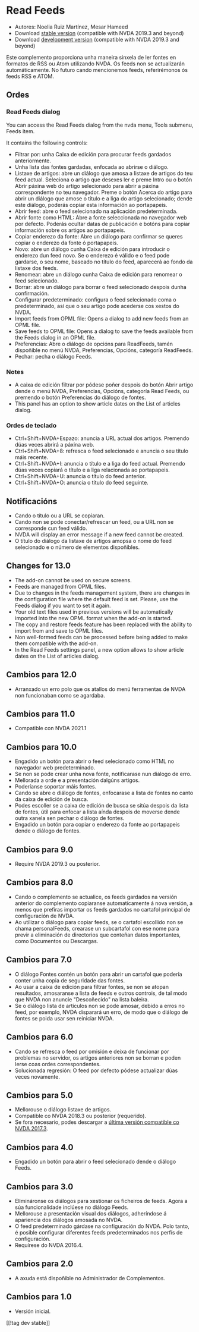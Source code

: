 # Read Feeds #

* Autores: Noelia Ruiz Martínez, Mesar Hameed
* Download [stable version][1] (compatible with NVDA 2019.3 and beyond)
* Download [development version][2] (compatible with NVDA 2019.3 and beyond)

Este complemento proporciona unha maneira sinxela de ler fontes en formatos
de RSS ou Atom utilizando NVDA.  Os feeds non se actualizarán
automáticamente.  No futuro cando mencionemos feeds, referirémonos ós feeds
RSS e ATOM.

## Ordes ##

### Read Feeds dialog ###

You can access the Read Feeds dialog from the nvda menu, Tools submenu,
Feeds item.

It contains the following controls:

* Filtrar por: unha Caixa de edición para procurar feeds gardados
  anteriormente.
* Unha lista das fontes gardadas, enfocada ao abrirse o diálogo.
* Listaxe de artigos: abre un diálogo que amosa a listaxe de artigos do teu
  feed actual. Seleciona o artigo que desexes ler e preme Intro ou o botón
  Abrir páxina web do artigo selecionado para abrir a páxina correspondente
  no teu navegador. Preme o botón Acerca do artigo para abrir un diálogo que
  amose o título e a liga do artigo selecionado; dende este diálogo, poderás
  copiar esta información ao portapapeis.
* Abrir feed: abre o feed selecionado na aplicación predeterminada.
* Abrir fonte como HTML: Abre a fonte seleccionada no navegador web por
  defecto. Poderás ocultar datas de publicación e botóns para copiar
  información sobre os artigos ao portapapeis.
* Copiar enderezo da fonte: Abre un diálogo para confirmar se queres copiar
  o enderezo da fonte ó portapapeis.
* Novo: abre un diálogo cunha Caixa de edición para introducir o enderezo
  dun feed novo. Se o enderezo é válido e o feed pode gardarse, o seu nome,
  baseado no título do feed, aparecerá ao fondo da listaxe dos feeds.
* Renomear: abre un diálogo cunha Caixa de edición para renomear o feed
  selecionado.
* Borrar: abre un diálogo para borrar o feed selecionado despois dunha
  confirmación.
* Configurar predeterminado: configura o feed selecionado coma o
  predeterminado, así que o seu artigo pode acederse cos xestos do NVDA.
* Import feeds from OPML file: Opens a dialog to add new feeds from an OPML
  file.
* Save feeds to OPML file: Opens a dialog to save the feeds available from
  the Feeds dialog in an OPML file.
* Preferencias: Abre o diálogo de opcións para ReadFeeds, tamén dispoñible
  no menú NVDA, Preferencias, Opcións, categoría ReadFeeds.
* Pechar: pecha o diálogo Feeds.

### Notes #####

* A caixa de edición filtrar por pódese poñer despois do botón Abrir artigo
  dende o menú NVDA, Preferencias, Opcións, categoría Read Feeds, ou
  premendo o botón Preferencias do diálogo de fontes.
* This panel has an option to show article dates on the List of articles
  dialog.


### Ordes de teclado ###

* Ctrl+Shift+NVDA+Espazo: anuncia a URL actual dos artigos. Premendo dúas
  veces abrirá a páxina web.
* Ctrl+Shift+NVDA+8: refresca o feed selecionado e anuncia o seu título máis
  recente.
* Ctrl+Shift+NVDA+I: anuncia o título e a liga do feed actual. Premendo dúas
  veces copiará o título e a liga relacionada ao portapapeis.
* Ctrl+Shift+NVDA+U: anuncia o título do feed anterior.
* Ctrl+Shift+NVDA+O: anuncia o título do feed seguinte.

## Notificacións ##

* Cando o título ou a URL se copiaran.
* Cando non se pode conectar/refrescar un feed, ou a URL non se corresponde
  cun feed válido.
* NVDA will display an error message if a new feed cannot be created.
* O título do diálogo da listaxe de artigos amopsa o nome do feed
  selecionado e o número de elementos dispoñibles.

## Changes for 13.0

* The add-on cannot be used on secure screens.
* Feeds are managed from OPML files.
* Due to changes in the feeds management system, there are changes in the
  configuration file where the default feed is set. Please, use the Feeds
  dialog if you want to set it again.
* Your old text files used in previous versions will be automatically
  imported into the new OPML format when the add-on is started.
* The copy and restore feeds feature has been replaced with the ability to
  import from and save to OPML files.
* Non well-formed feeds can be processed before being added to make them
  compatible with the add-on.
* In the Read Feeds settings panel, a new option allows to show article
  dates on the List of articles dialog.

## Cambios para 12.0

* Arranxado un erro polo que os atallos do menú ferramentas de NVDA non
  funcionaban como se agardaba.

## Cambios para 11.0

* Compatible con NVDA 2021.1

## Cambios para 10.0 ##

* Engadido un botón para abrir o feed selecionado como HTML no navegador web
  predeterminado.
* Se non se pode crear unha nova fonte, notificarase nun diálogo de erro.
* Mellorada a orde e a presentación dalgúns artigos.
* Poderíanse soportar máis fontes.
* Cando se abre o diálogo de fontes, enfocarase a lista de fontes no canto
  da caixa de edición de busca.
* Podes escoller se a caixa de edición de busca se sitúa despois da lista de
  fontes, útil para enfocar a lista aínda despois de moverse dende outra
  xanela sen pechar o diálogo de fontes.
* Engadido un botón para copiar o enderezo da fonte ao portapapeis dende o
  diálogo de fontes.

## Cambios para 9.0 ##

* Require NVDA 2019.3 ou posterior.

## Cambios para 8.0 ##

* Cando o complemento se actualice, os feeds gardados na versión anterior do
  complemento copiaranse automaticamente á nova versión, a menos que
  prefiras importar os feeds gardados no cartafol principal de configuración
  de NVDA.
* Ao utilizar o diálogo para copiar feeds, se o cartafol escollido non se
  chama personalFeeds, crearase un subcartafol con ese nome para previr a
  eliminación de directorios que conteñan datos importantes, como Documentos
  ou Descargas.

## Cambios para 7.0 ##

* O diálogo Fontes contén un botón para abrir un cartafol que podería conter
  unha copia de seguridade das fontes.
* Ao usar a caixa de edición para filtrar fontes, se non se atopan
  resultados, amosaranse a lista de feeds e outros controis, de tal modo que
  NVDA non anuncie "Descoñecido" na lista baleira.
* Se o diálogo lista de artículos non se pode amosar, debido a erros no
  feed, por exemplo, NVDA disparará un erro, de modo que o diálogo de fontes
  se poida usar sen reiniciar NVDA.

## Cambios para 6.0 ##

* Cando se refresca o feed por omisión e deixa de funcionar por problemas no
  servidor, os artigos anteriores non se borran e poden lerse coas ordes
  correspondentes.
* Solucionada regresión: O feed por defecto pódese actualizar dúas veces
  novamente.

## Cambios para 5.0 ##

* Mellorouse o diálogo listaxe de artigos.
* Compatible co NVDA 2018.3 ou posterior (requerido).
* Se fora necesario, podes descargar a [última versión compatible co NVDA
  2017.3][3].

## Cambios para 4.0 ##

* Engadido un botón para abrir o feed selecionado dende o diálogo Feeds.

## Cambios para 3.0 ##

* Elimináronse os diálogos para xestionar os ficheiros de feeds. Agora a súa
  funcionalidade inclúese no diálogo Feeds.
* Mellorouse a presentación visual dos diálogos, adheríndose á apariencia
  dos diálogos amosada no NVDA.
* O feed predeterminado gárdase na configuración do NVDA. Polo tanto, é
  posible configurar diferentes feeds predeterminados nos perfís de
  configuración.
* Requírese do NVDA 2016.4.

## Cambios para 2.0 ##

* A axuda está dispoñible no Administrador de Complementos.

## Cambios para 1.0 ##

* Versión inicial.

[[!tag dev stable]]

[1]: https://addons.nvda-project.org/files/get.php?file=rf

[2]: https://addons.nvda-project.org/files/get.php?file=rf-dev

[3]: https://addons.nvda-project.org/files/get.php?file=rf-o

